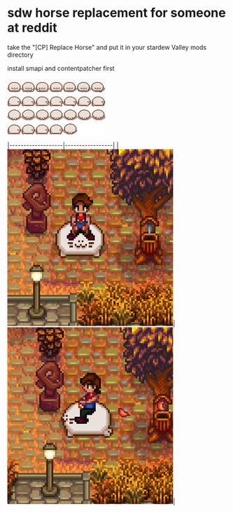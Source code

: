 # sdw horse replacement for someone at reddit

take the "[CP] Replace Horse" and put it in your stardew Valley mods directory

install smapi and contentpatcher first

![horse](./%5BCP%5D%20Replace%20Horse/assets/horse.png)


|-------------------|-----------------|
|![front](front.png)|![side](side.png)|
